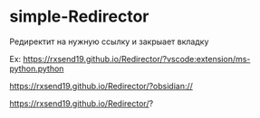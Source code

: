 # simple-Redirector

Редиректит на нужную ссылку и закрыает вкладку

Ex:
https://rxsend19.github.io/Redirector/?vscode:extension/ms-python.python

https://rxsend19.github.io/Redirector/?obsidian://

https://rxsend19.github.io/Redirector/?
